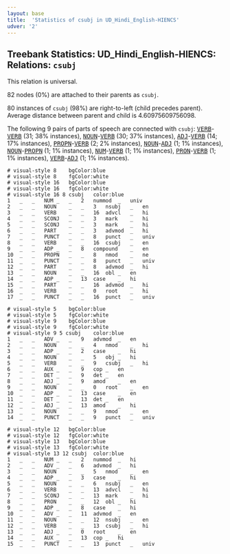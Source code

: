 ```yaml
---
layout: base
title:  'Statistics of csubj in UD_Hindi_English-HIENCS'
udver: '2'
---
```


## Treebank Statistics: UD_Hindi_English-HIENCS: Relations: `csubj`

This relation is universal.

82 nodes (0%) are attached to their parents as `csubj`.

80 instances of `csubj` (98%) are right-to-left (child precedes parent).
Average distance between parent and child is 4.60975609756098.

The following 9 pairs of parts of speech are connected with `csubj`: <tt><a href="qhe_hiencs-pos-VERB.html">VERB</a></tt>-<tt><a href="qhe_hiencs-pos-VERB.html">VERB</a></tt> (31; 38% instances), <tt><a href="qhe_hiencs-pos-NOUN.html">NOUN</a></tt>-<tt><a href="qhe_hiencs-pos-VERB.html">VERB</a></tt> (30; 37% instances), <tt><a href="qhe_hiencs-pos-ADJ.html">ADJ</a></tt>-<tt><a href="qhe_hiencs-pos-VERB.html">VERB</a></tt> (14; 17% instances), <tt><a href="qhe_hiencs-pos-PROPN.html">PROPN</a></tt>-<tt><a href="qhe_hiencs-pos-VERB.html">VERB</a></tt> (2; 2% instances), <tt><a href="qhe_hiencs-pos-NOUN.html">NOUN</a></tt>-<tt><a href="qhe_hiencs-pos-ADJ.html">ADJ</a></tt> (1; 1% instances), <tt><a href="qhe_hiencs-pos-NOUN.html">NOUN</a></tt>-<tt><a href="qhe_hiencs-pos-PROPN.html">PROPN</a></tt> (1; 1% instances), <tt><a href="qhe_hiencs-pos-NUM.html">NUM</a></tt>-<tt><a href="qhe_hiencs-pos-VERB.html">VERB</a></tt> (1; 1% instances), <tt><a href="qhe_hiencs-pos-PRON.html">PRON</a></tt>-<tt><a href="qhe_hiencs-pos-VERB.html">VERB</a></tt> (1; 1% instances), <tt><a href="qhe_hiencs-pos-VERB.html">VERB</a></tt>-<tt><a href="qhe_hiencs-pos-ADJ.html">ADJ</a></tt> (1; 1% instances).


~~~ conllu
# visual-style 8	bgColor:blue
# visual-style 8	fgColor:white
# visual-style 16	bgColor:blue
# visual-style 16	fgColor:white
# visual-style 16 8 csubj	color:blue
1	_	_	NUM	_	_	2	nummod	_	univ
2	_	_	NOUN	_	_	3	nsubj	_	en
3	_	_	VERB	_	_	16	advcl	_	hi
4	_	_	SCONJ	_	_	3	mark	_	hi
5	_	_	SCONJ	_	_	3	mark	_	hi
6	_	_	PART	_	_	3	advmod	_	hi
7	_	_	PUNCT	_	_	8	punct	_	univ
8	_	_	VERB	_	_	16	csubj	_	en
9	_	_	ADP	_	_	8	compound	_	en
10	_	_	PROPN	_	_	8	nmod	_	ne
11	_	_	PUNCT	_	_	8	punct	_	univ
12	_	_	PART	_	_	8	advmod	_	hi
13	_	_	NOUN	_	_	16	obl	_	en
14	_	_	ADP	_	_	13	case	_	hi
15	_	_	PART	_	_	16	advmod	_	hi
16	_	_	VERB	_	_	0	root	_	hi
17	_	_	PUNCT	_	_	16	punct	_	univ

~~~


~~~ conllu
# visual-style 5	bgColor:blue
# visual-style 5	fgColor:white
# visual-style 9	bgColor:blue
# visual-style 9	fgColor:white
# visual-style 9 5 csubj	color:blue
1	_	_	ADV	_	_	9	advmod	_	en
2	_	_	NOUN	_	_	4	nmod	_	hi
3	_	_	ADP	_	_	2	case	_	hi
4	_	_	NOUN	_	_	5	obj	_	hi
5	_	_	VERB	_	_	9	csubj	_	hi
6	_	_	AUX	_	_	9	cop	_	en
7	_	_	DET	_	_	9	det	_	en
8	_	_	ADJ	_	_	9	amod	_	en
9	_	_	NOUN	_	_	0	root	_	en
10	_	_	ADP	_	_	13	case	_	en
11	_	_	DET	_	_	13	det	_	en
12	_	_	ADJ	_	_	13	amod	_	hi
13	_	_	NOUN	_	_	9	nmod	_	en
14	_	_	PUNCT	_	_	9	punct	_	univ

~~~


~~~ conllu
# visual-style 12	bgColor:blue
# visual-style 12	fgColor:white
# visual-style 13	bgColor:blue
# visual-style 13	fgColor:white
# visual-style 13 12 csubj	color:blue
1	_	_	NUM	_	_	2	nummod	_	hi
2	_	_	ADV	_	_	6	advmod	_	hi
3	_	_	NOUN	_	_	5	nmod	_	en
4	_	_	ADP	_	_	3	case	_	hi
5	_	_	NOUN	_	_	6	nsubj	_	en
6	_	_	VERB	_	_	13	advcl	_	hi
7	_	_	SCONJ	_	_	13	mark	_	hi
8	_	_	PRON	_	_	12	obl	_	hi
9	_	_	ADP	_	_	8	case	_	hi
10	_	_	ADV	_	_	11	advmod	_	en
11	_	_	NOUN	_	_	12	nsubj	_	en
12	_	_	VERB	_	_	13	csubj	_	hi
13	_	_	ADJ	_	_	0	root	_	en
14	_	_	AUX	_	_	13	cop	_	hi
15	_	_	PUNCT	_	_	13	punct	_	univ

~~~


